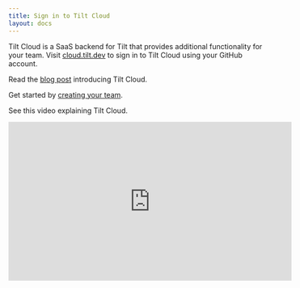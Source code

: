 ```yaml
---
title: Sign in to Tilt Cloud
layout: docs
---
```


Tilt Cloud is a SaaS backend for Tilt that provides additional functionality for your team. Visit [cloud.tilt.dev](https://cloud.tilt.dev/) to sign in to Tilt Cloud using your GitHub account.

Read the [blog post](https://blog.tilt.dev/2020/04/21/tilt-cloud.html) introducing Tilt Cloud.

Get started by [creating your team](/teams.html).

See this video explaining Tilt Cloud.

<iframe width="560" height="315" src="https://www.youtube.com/embed/rtAQ6Gm6z_s" frameborder="0" allow="accelerometer; autoplay; encrypted-media; gyroscope; picture-in-picture" allowfullscreen></iframe>

